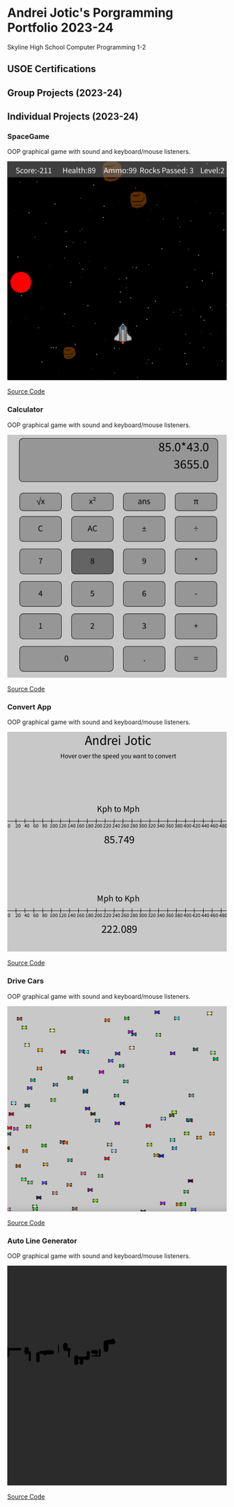 # Andrei Jotic's Porgramming Portfolio 2023-24
Skyline High School Computer Programming 1-2

## USOE Certifications

## Group Projects (2023-24)

## Individual Projects (2023-24)

### SpaceGame
OOP graphical game with sound and keyboard/mouse listeners.

![Gameplay](https://github.com/Andreijotic/programmingportfolio/blob/main/images/sg1.png?raw=true)

[Source Code](https://github.com/Andreijotic/programmingportfolio/blob/main/src/SpaceGame%205.zip)

### Calculator
OOP graphical game with sound and keyboard/mouse listeners.

![Gameplay](https://github.com/Andreijotic/programmingportfolio/blob/main/images/calc1.png)

[Source Code]()

### Convert App
OOP graphical game with sound and keyboard/mouse listeners.

![Gameplay](https://github.com/Andreijotic/programmingportfolio/blob/main/images/convert1.png)

[Source Code]()

### Drive Cars
OOP graphical game with sound and keyboard/mouse listeners.

![Gameplay](https://github.com/Andreijotic/programmingportfolio/blob/main/images/drivecars1.png)

[Source Code]()

### Auto Line Generator
OOP graphical game with sound and keyboard/mouse listeners.

![Gameplay](https://github.com/Andreijotic/programmingportfolio/blob/main/images/lines1.png)

[Source Code]()


